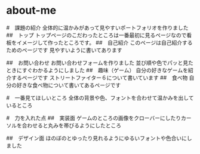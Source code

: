 # about-me
#　課題の紹介
全体的に温かみがあって見やすいポートフォリオを作りました
##　トップ
トップページのこだわったところは一番最初に見るページなので看板をイメージして作ったところです。
##　自己紹介
このページは自己紹介するためのページです
見やすいように書いてあります

##　お問い合わせ
お問い合わせフォームを作りました
並び順や色でパッと見たときにすぐわかるようにしました
##　趣味（ゲーム）
自分の好きなゲームを紹介するページです
ストリートファイター６について書いています
##　食べ物
自分の好きな食べ物について書いてあるページです

#　一番見てほしいところ
全体の背景や色、フォントを合わせて温かみを出しているところ

#　力を入れた点
##　実装面
ゲームのところの画像をクローバーにしたりカーソルを合わせると丸みを帯びるようにしたところ

##　デザイン面
ほのぼのとゆったり見れるようにゆるいフォントや色合いにしました
